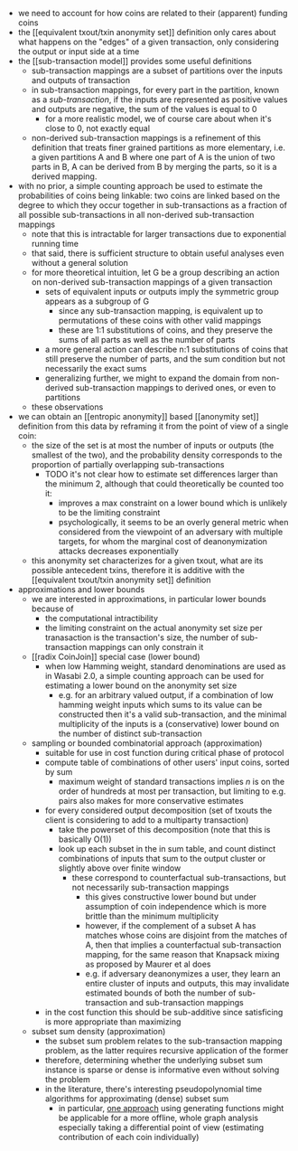 - we need to account for how coins are related to their (apparent) funding coins
- the [[equivalent txout/txin anonymity set]] definition only cares about what happens on the "edges" of a given transaction, only considering the output or input side at a time
- the [[sub-transaction model]] provides some useful definitions
	- sub-transaction mappings are a subset of partitions over the inputs and outputs of transaction
	- in sub-transaction mappings, for every part in the partition, known as a *sub-transaction*, if the inputs are represented as positive values and outputs are negative, the sum of the values is equal to 0
		- for a more realistic model, we of course care about when it's close to 0, not exactly equal
	- non-derived sub-transaction mappings is a refinement of this definition that treats finer grained partitions as more elementary, i.e. a given partitions A and B where one part of A is the union of two parts in B, A can be derived from B by merging the parts, so it is a derived mapping.
- with no prior, a simple counting approach be used to estimate the probabilities of coins being linkable: two coins are linked based on the degree to which they occur together in sub-transactions as a fraction of all possible sub-transactions in all non-derived sub-transaction mappings
	- note that this is intractable for larger transactions due to exponential running time
	- that said, there is sufficient structure to obtain useful analyses even without a general solution
	- for more theoretical intuition, let G be a group describing an action on non-derived sub-transaction mappings of a given transaction
		- sets of equivalent inputs or outputs imply the symmetric group appears as a subgroup of G
			- since any sub-transaction mapping, is equivalent up to permutations of these coins with other valid mappings
			- these are 1:1 substitutions of coins, and they preserve the sums of all parts as well as the number of parts
		- a more general action can describe n:1 substitutions of coins that still preserve the number of parts, and the sum condition but not necessarily the exact sums
		- generalizing further, we might to expand the domain from non-derived sub-transaction mappings to derived ones, or even to partitions
	- these observations 
- we can obtain an [[entropic anonymity]] based [[anonymity set]] definition from this data by reframing it from the point of view of a single coin:
	- the size of the set is at most the number of inputs or outputs (the smallest of the two), and the probability density corresponds to the proportion of partially overlapping sub-transactions
		- TODO it's not clear how to estimate set differences larger than the minimum 2, although that could theoretically be counted too it:
			- improves a max constraint on a lower bound which is unlikely to be the limiting constraint
			- psychologically, it seems to be an overly general metric when considered from the viewpoint of an adversary with multiple targets, for whom the marginal cost of deanonymization attacks decreases exponentially
	- this anonymity set characterizes for a given txout, what are its possible antecedent txins, therefore it is additive with the [[equivalent txout/txin anonymity set]] definition
- approximations and lower bounds
	- we are interested in approximations, in particular lower bounds because of
		- the computational intractibility
		- the limiting constraint on the actual anonymity set size per tranasaction is the transaction's size, the number of sub-transaction mappings can only constrain it
	- [[radix CoinJoin]] special case (lower bound)
		- when low Hamming weight, standard denominations are used as in Wasabi 2.0, a simple counting approach can be used for estimating a lower bound on the anonymity set size
			- e.g. for an arbitrary valued output, if a combination of low hamming weight inputs which sums to its value can be constructed then it's a valid sub-transaction, and the minimal multiplicity of the inputs is a (conservative) lower bound on the number of distinct sub-transaction
	- sampling or bounded combinatorial approach (approximation)
		- suitable for use in cost function during critical phase of protocol
		- compute table of combinations of other users' input coins, sorted by sum
			- maximum weight of standard transactions implies $n$ is on the order of hundreds at most per transaction, but limiting to e.g. pairs also makes for more conservative estimates
		- for every considered output decomposition (set of txouts the client is considering to add to a multiparty transaction)
			- take the powerset of this decomposition (note that this is basically O(1))
			- look up each subset in the in sum table, and count distinct combinations of inputs that sum to the output cluster or slightly above over finite window
				- these correspond to counterfactual sub-transactions, but not necessarily sub-transaction mappings
					- this gives constructive lower bound but under assumption of coin independence which is more brittle than the minimum multiplicity
				    - however, if the complement of a subset A has matches whose coins are disjoint from the matches of A, then that implies a counterfactual sub-transaction mapping, for the same reason that Knapsack mixing as proposed by Maurer et al does
					- e.g. if adversary deanonymizes a user, they learn an entire cluster of inputs and outputs, this may invalidate estimated bounds of both the number of sub-transaction and sub-transaction mappings
		- in the cost function this should be sub-additive since satisficing is more appropriate than maximizing
	- subset sum density (approximation)
		- the subset sum problem relates to the sub-transaction mapping problem, as the latter requires recursive application of the former
		- therefore, determining whether the underlying subset sum instance is sparse or dense is informative even without solving the problem
		- in the literature, there's interesting pseudopolynomial time algorithms for approximating (dense) subset sum
			- in particular, [one approach](https://arxiv.org/pdf/1807.11597.pdf) using generating functions might be applicable for a more offline, whole graph analysis especially taking a differential point of view (estimating contribution of each coin individually)
